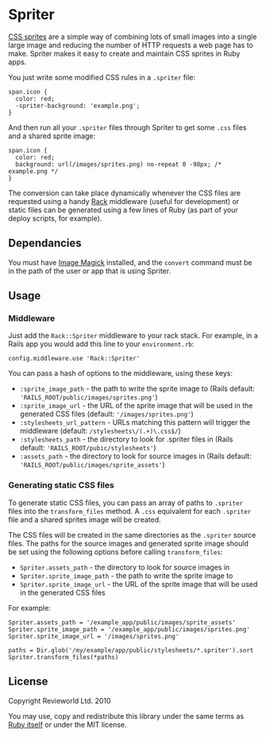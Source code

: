 # Spriter #

[CSS sprites][1] are a simple way of combining lots of small images into a single large image and reducing the number of HTTP requests a web page has to make.  Spriter makes it easy to create and maintain CSS sprites in Ruby apps.

You just write some modified CSS rules in a `.spriter` file:

    span.icon {
      color: red;
      -spriter-background: 'example.png';
    }

And then run all your `.spriter` files through Spriter to get some `.css` files and a shared sprite image:

    span.icon {
      color: red;
      background: url(/images/sprites.png) no-repeat 0 -98px; /* example.png */
    }

The conversion can take place dynamically whenever the CSS files are requested using a handy [Rack][2] middleware (useful for development) or static files can be generated using a few lines of Ruby (as part of your deploy scripts, for example).

## Dependancies ##

You must have [Image Magick][3] installed, and the `convert` command must be in the path of the user or app that is using Spriter.

## Usage ##

### Middleware ###

Just add the `Rack::Spriter` middleware to your rack stack. For example, in a Rails app you would add this line to your `environment.rb`:

    config.middleware.use 'Rack::Spriter'

You can pass a hash of options to the middleware, using these keys:

* `:sprite_image_path` - the path to write the sprite image to (Rails default: `'RAILS_ROOT/public/images/sprites.png'`)
* `:sprite_image_url` - the URL of the sprite image that will be used in the generated CSS files (default: `'/images/sprites.png'`)
* `:stylesheets_url_pattern` - URLs matching this pattern will trigger the middleware (default: `/stylesheets\/(.+)\.css$/`)
* `:stylesheets_path` - the directory to look for .spriter files in (Rails default: `'RAILS_ROOT/pubic/stylesheets'`)
* `:assets_path` - the directory to look for source images in (Rails default: `'RAILS_ROOT/public/images/sprite_assets'`)

### Generating static CSS files ###

To generate static CSS files, you can pass an array of paths to `.spriter` files into the `transform_files` method. A `.css` equivalent for each `.spriter` file and a shared sprites image will be created.

The CSS files will be created in the same directories as the `.spriter` source files. The paths for the source images and generated sprite image should be set using the following options before calling `transform_files`:

* `Spriter.assets_path` - the directory to look for source images in
* `Spriter.sprite_image_path` - the path to write the sprite image to
* `Spriter.sprite_image_url` - the URL of the sprite image that will be used in the generated CSS files

For example:

    Spriter.assets_path = '/example_app/public/images/sprite_assets'
    Spriter.sprite_image_path = '/example_app/public/images/sprites.png'
    Spriter.sprite_image_url = '/images/sprites.png'
    
    paths = Dir.glob('/my/example/app/public/stylesheets/*.spriter').sort
    Spriter.transform_files(*paths)

## License ##

Copyright Revieworld Ltd. 2010

You may use, copy and redistribute this library under the same terms as [Ruby itself][4] or under the MIT license.

[1]: http://www.alistapart.com/articles/sprites/
[2]: http://rack.rubyforge.org/
[3]: http://www.imagemagick.org/
[4]: http://www.ruby-lang.org/en/LICENSE.txt
